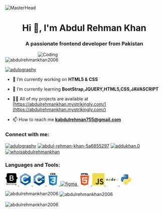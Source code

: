 ![MasterHead](https://media.licdn.com/dms/image/C5612AQErLJQyuT4h2Q/article-inline_image-shrink_1500_2232/0/1624597705774?e=1701907200&v=beta&t=OD7XwKW1pKpQj8FiIhKo8OKHi1iujMZ_eGf9A0DkI-U)
<h1 align="center">Hi 👋, I'm Abdul Rehman Khan</h1>
<h3 align="center">A passionate frontend developer from Pakistan</h3>
<img align="right" alt="Coding" width="400" src="https://cdn.dribbble.com/users/1162077/screenshots/3848914/programmer.gif">
<p align="left"> <img src="https://komarev.com/ghpvc/?username=abdulrehmankhan2006&label=Profile%20views&color=0e75b6&style=flat" alt="abdulrehmankhan2006" /> </p>

<p align="left"> <a href="https://twitter.com/adulography" target="blank"><img src="https://img.shields.io/twitter/follow/adulography?logo=twitter&style=for-the-badge" alt="adulography" /></a> </p>

- 🔭 I’m currently working on **HTML5 & CSS**

- 🌱 I’m currently learning **BootStrap,JQUERY,HTML5,CSS,JAVASCRIPT**

- 👨‍💻 All of my projects are available at [https://abdulrehmankhan.mystrikingly.com/](https://abdulrehmankhan.mystrikingly.com/)

- 📫 How to reach me **kabdulrehman755@gmail.com**

<h3 align="left">Connect with me:</h3>
<p align="left">
<a href="https://twitter.com/adulography" target="blank"><img align="center" src="https://raw.githubusercontent.com/rahuldkjain/github-profile-readme-generator/master/src/images/icons/Social/twitter.svg" alt="adulography" height="30" width="40" /></a>
<a href="https://linkedin.com/in/abdul-rehman-khan-5a6855297" target="blank"><img align="center" src="https://raw.githubusercontent.com/rahuldkjain/github-profile-readme-generator/master/src/images/icons/Social/linked-in-alt.svg" alt="abdul-rehman-khan-5a6855297" height="30" width="40" /></a>
<a href="https://fb.com/addukhan.0" target="blank"><img align="center" src="https://raw.githubusercontent.com/rahuldkjain/github-profile-readme-generator/master/src/images/icons/Social/facebook.svg" alt="addukhan.0" height="30" width="40" /></a>
<a href="https://instagram.com/whoisabdulrehmankhan" target="blank"><img align="center" src="https://raw.githubusercontent.com/rahuldkjain/github-profile-readme-generator/master/src/images/icons/Social/instagram.svg" alt="whoisabdulrehmankhan" height="30" width="40" /></a>
</p>

<h3 align="left">Languages and Tools:</h3>
<p align="left"> <a href="https://getbootstrap.com" target="_blank" rel="noreferrer"> <img src="https://raw.githubusercontent.com/devicons/devicon/master/icons/bootstrap/bootstrap-plain-wordmark.svg" alt="bootstrap" width="40" height="40"/> </a> <a href="https://www.cprogramming.com/" target="_blank" rel="noreferrer"> <img src="https://raw.githubusercontent.com/devicons/devicon/master/icons/c/c-original.svg" alt="c" width="40" height="40"/> </a> <a href="https://www.w3schools.com/cpp/" target="_blank" rel="noreferrer"> <img src="https://raw.githubusercontent.com/devicons/devicon/master/icons/cplusplus/cplusplus-original.svg" alt="cplusplus" width="40" height="40"/> </a> <a href="https://www.w3schools.com/css/" target="_blank" rel="noreferrer"> <img src="https://raw.githubusercontent.com/devicons/devicon/master/icons/css3/css3-original-wordmark.svg" alt="css3" width="40" height="40"/> </a> <a href="https://www.figma.com/" target="_blank" rel="noreferrer"> <img src="https://www.vectorlogo.zone/logos/figma/figma-icon.svg" alt="figma" width="40" height="40"/> </a> <a href="https://www.w3.org/html/" target="_blank" rel="noreferrer"> <img src="https://raw.githubusercontent.com/devicons/devicon/master/icons/html5/html5-original-wordmark.svg" alt="html5" width="40" height="40"/> </a> <a href="https://developer.mozilla.org/en-US/docs/Web/JavaScript" target="_blank" rel="noreferrer"> <img src="https://raw.githubusercontent.com/devicons/devicon/master/icons/javascript/javascript-original.svg" alt="javascript" width="40" height="40"/> </a> <a href="https://nodejs.org" target="_blank" rel="noreferrer"> <img src="https://raw.githubusercontent.com/devicons/devicon/master/icons/nodejs/nodejs-original-wordmark.svg" alt="nodejs" width="40" height="40"/> </a> <a href="https://www.python.org" target="_blank" rel="noreferrer"> <img src="https://raw.githubusercontent.com/devicons/devicon/master/icons/python/python-original.svg" alt="python" width="40" height="40"/> </a> </p>

<p><img align="left" src="https://github-readme-stats.vercel.app/api/top-langs?username=abdulrehmankhan2006&show_icons=true&locale=en&layout=compact" alt="abdulrehmankhan2006" /></p>

<p>&nbsp;<img align="center" src="https://github-readme-stats.vercel.app/api?username=abdulrehmankhan2006&show_icons=true&locale=en" alt="abdulrehmankhan2006" /></p>

<p><img align="center" src="https://github-readme-streak-stats.herokuapp.com/?user=abdulrehmankhan2006&" alt="abdulrehmankhan2006" /></p>

